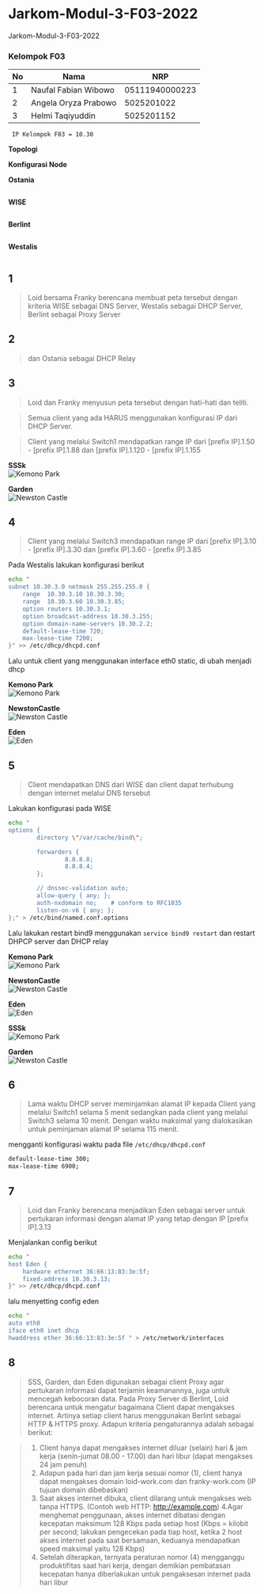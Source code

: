 # Jarkom-Modul-3-F03-2022
Jarkom-Modul-3-F03-2022

### Kelompok F03

| **No** | **Nama**                   | **NRP**    |
| ------ | -------------------------- | ---------- |
| 1      | Naufal Fabian Wibowo    | 05111940000223 |
| 2      | Angela Oryza Prabowo          | 5025201022 |
| 3      | Helmi Taqiyuddin | 5025201152 |

``` IP Kelompok F03 = 10.30``` 

**Topologi**


**Konfigurasi Node**

**Ostania**
```

```

**WISE**
```

```

**Berlint**
```

```

**Westalis**
```

```


## 1
> Loid bersama Franky berencana membuat peta tersebut dengan kriteria WISE sebagai DNS Server, Westalis sebagai DHCP Server, Berlint sebagai Proxy Server


## 2
> dan Ostania sebagai DHCP Relay


## 3
> Loid dan Franky menyusun peta tersebut dengan hati-hati dan teliti.

> Semua client yang ada HARUS menggunakan konfigurasi IP dari DHCP Server.

> Client yang melalui Switch1 mendapatkan range IP dari [prefix IP].1.50 - [prefix IP].1.88 dan [prefix IP].1.120 - [prefix IP].1.155

**SSSk** 
    <br>
    <picture>
     <img alt="Kemono Park" src="https://github.com/naufalfabian/Jarkom-Modul-3-F03-2022/blob/main/dokumetasi/4-4.png?raw=true">
    </picture>
    
**Garden**
<br>
    <picture>
     <img alt="Newston Castle" src="https://github.com/naufalfabian/Jarkom-Modul-3-F03-2022/blob/main/dokumetasi/4-5.png?raw=true">
    </picture>



## 4
> Client yang melalui Switch3 mendapatkan range IP dari [prefix IP].3.10 - [prefix IP].3.30 dan [prefix IP].3.60 - [prefix IP].3.85

Pada Westalis lakukan konfigurasi berikut
```bash
echo "
subnet 10.30.3.0 netmask 255.255.255.0 {
    range  10.30.3.10 10.30.3.30;
    range  10.30.3.60 10.30.3.85;
    option routers 10.30.3.1;
    option broadcast-address 10.30.3.255;
    option domain-name-servers 10.30.2.2;
    default-lease-time 720;
    max-lease-time 7200;
}" >> /etc/dhcp/dhcpd.conf
```

Lalu untuk client yang menggunakan interface eth0 static, di ubah menjadi dhcp

**Kemono Park** 
    <br>
    <picture>
     <img alt="Kemono Park" src="https://github.com/naufalfabian/Jarkom-Modul-3-F03-2022/blob/main/dokumetasi/4-1.png?raw=true">
    </picture>
    
**NewstonCastle**
<br>
    <picture>
     <img alt="Newston Castle" src="https://github.com/naufalfabian/Jarkom-Modul-3-F03-2022/blob/main/dokumetasi/4-2.png?raw=true">
    </picture>
    
**Eden**
<br>
    <picture>
     <img alt="Eden" src="https://github.com/naufalfabian/Jarkom-Modul-3-F03-2022/blob/main/dokumetasi/4-3.png?raw=true">
    </picture>

## 5
> Client mendapatkan DNS dari WISE dan client dapat terhubung dengan internet melalui DNS tersebut

Lakukan konfigurasi pada WISE
```bash
echo "
options {
        directory \"/var/cache/bind\";

        forwarders {
                8.8.8.8;
                8.8.8.4;
        };

        // dnssec-validation auto;
        allow-query { any; };
        auth-nxdomain no;    # conform to RFC1035
        listen-on-v6 { any; };
};" > /etc/bind/named.conf.options
```

Lalu lakukan restart bind9 menggunakan `service bind9 restart` dan restart DHPCP server dan DHCP relay

**Kemono Park** 
    <br>
    <picture>
     <img alt="Kemono Park" src="https://github.com/naufalfabian/Jarkom-Modul-3-F03-2022/blob/main/dokumetasi/5-1.png?raw=true">
    </picture>
    
**NewstonCastle**
<br>
    <picture>
     <img alt="Newston Castle" src="https://github.com/naufalfabian/Jarkom-Modul-3-F03-2022/blob/main/dokumetasi/5-2.png?raw=true">
    </picture>
    
**Eden**
<br>
    <picture>
     <img alt="Eden" src="https://github.com/naufalfabian/Jarkom-Modul-3-F03-2022/blob/main/dokumetasi/5-3.png?raw=true">
    </picture>

**SSSk** 
    <br>
    <picture>
     <img alt="Kemono Park" src="https://github.com/naufalfabian/Jarkom-Modul-3-F03-2022/blob/main/dokumetasi/5-4.png?raw=true">
    </picture>
    
**Garden**
<br>
    <picture>
     <img alt="Newston Castle" src="https://github.com/naufalfabian/Jarkom-Modul-3-F03-2022/blob/main/dokumetasi/5-5.png?raw=true">
    </picture>

## 6
> Lama waktu DHCP server meminjamkan alamat IP kepada Client yang melalui Switch1 selama 5 menit sedangkan pada client yang melalui Switch3 selama 10 menit. Dengan waktu maksimal yang dialokasikan untuk peminjaman alamat IP selama 115 menit. 

mengganti konfigurasi waktu pada file `/etc/dhcp/dhcpd.conf `
```bash
default-lease-time 300;
max-lease-time 6900;
```


## 7
> Loid dan Franky berencana menjadikan Eden sebagai server untuk pertukaran informasi dengan alamat IP yang tetap dengan IP [prefix IP].3.13

Menjalankan config berikut
```bash
echo "
host Eden {
    hardware ethernet 36:66:13:83:3e:5f;
    fixed-address 10.30.3.13;
}" >> /etc/dhcp/dhcpd.conf

```
lalu menyetting config eden
```bash
echo "
auto eth0
iface eth0 inet dhcp
hwaddress ether 36:66:13:83:3e:5f " > /etc/network/interfaces
```


## 8
> SSS, Garden, dan Eden digunakan sebagai client Proxy agar pertukaran informasi dapat terjamin keamanannya, juga untuk mencegah kebocoran data.
> Pada Proxy Server di Berlint, Loid berencana untuk mengatur bagaimana Client dapat mengakses internet. Artinya setiap client harus menggunakan Berlint sebagai HTTP & HTTPS proxy. Adapun kriteria pengaturannya adalah sebagai berikut:

> 1. Client hanya dapat mengakses internet diluar (selain) hari & jam kerja (senin-jumat 08.00 - 17.00) dan hari libur (dapat mengakses 24 jam penuh)
> 2. Adapun pada hari dan jam kerja sesuai nomor (1), client hanya dapat mengakses domain loid-work.com dan franky-work.com (IP tujuan domain dibebaskan)
> 3. Saat akses internet dibuka, client dilarang untuk mengakses web tanpa HTTPS. (Contoh web HTTP: http://example.com)
> 4.Agar menghemat penggunaan, akses internet dibatasi dengan kecepatan maksimum 128 Kbps pada setiap host (Kbps = kilobit per second; lakukan pengecekan pada tiap host, ketika 2 host akses internet pada saat bersamaan, keduanya mendapatkan speed maksimal yaitu 128 Kbps)
> 5. Setelah diterapkan, ternyata peraturan nomor (4) mengganggu produktifitas saat hari kerja, dengan demikian pembatasan kecepatan hanya diberlakukan untuk pengaksesan internet pada hari libur


